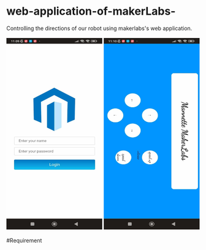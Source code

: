 # web-application-of-makerLabs-
Controlling the directions of  our robot using makerlabs's web application. <br/> <br/>
<img src="https://github.com/Abir-bouziri/web-application-of-makerLabs-/blob/main/im1.jpg" width="250" height="500" alt="Image Alt Text">
<img src="https://github.com/Abir-bouziri/web-application-of-makerLabs-/blob/main/im2.jpg" width="250" height="500" alt="Image Alt Text text-align: left;"> <br/> <br/> 
#Requirement
